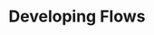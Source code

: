---
title: "Developing Flows"
linkTitle: "Developing Flows"
description: "Information related to the development of flows."
weight: 1
---